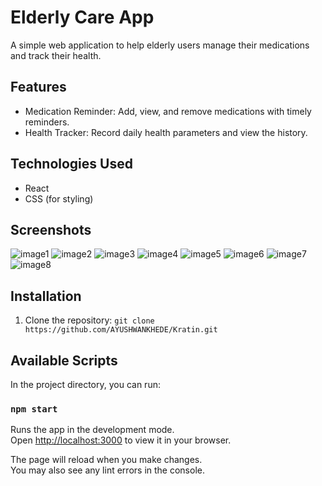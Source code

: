 # Elderly Care App

A simple web application to help elderly users manage their medications and track their health.

## Features

- Medication Reminder: Add, view, and remove medications with timely reminders.
- Health Tracker: Record daily health parameters and view the history.

## Technologies Used

- React
- CSS (for styling)

## Screenshots
![image1](https://github.com/AYUSHWANKHEDE/Kratin/assets/115400399/4470e070-e122-4f18-90f2-c4f6d2f04457)
![image2](https://github.com/AYUSHWANKHEDE/Kratin/assets/115400399/bea06e33-4dfe-4db6-b882-2793375c08d0)
![image3](https://github.com/AYUSHWANKHEDE/Kratin/assets/115400399/c0fc7337-a96c-48b2-8dd6-a324dc5995a4)
![image4](https://github.com/AYUSHWANKHEDE/Kratin/assets/115400399/c5799fac-2bac-4bbb-a1f1-e9d0677852a4)
![image5](https://github.com/AYUSHWANKHEDE/Kratin/assets/115400399/63b502fc-9c79-44bb-89c5-7462252351e5)
![image6](https://github.com/AYUSHWANKHEDE/Kratin/assets/115400399/146ab8ad-892e-4fae-aceb-2c8c08d987d7)
![image7](https://github.com/AYUSHWANKHEDE/Kratin/assets/115400399/012f3811-90fe-41ae-88ed-d39e69fb321d)
![image8](https://github.com/AYUSHWANKHEDE/Kratin/assets/115400399/a1fe5877-8ed7-4c22-b23b-ae7adf3142b3)

## Installation

1. Clone the repository: `git clone https://github.com/AYUSHWANKHEDE/Kratin.git`

## Available Scripts

In the project directory, you can run:

### `npm start`

Runs the app in the development mode.\
Open [http://localhost:3000](http://localhost:3000) to view it in your browser.

The page will reload when you make changes.\
You may also see any lint errors in the console.


